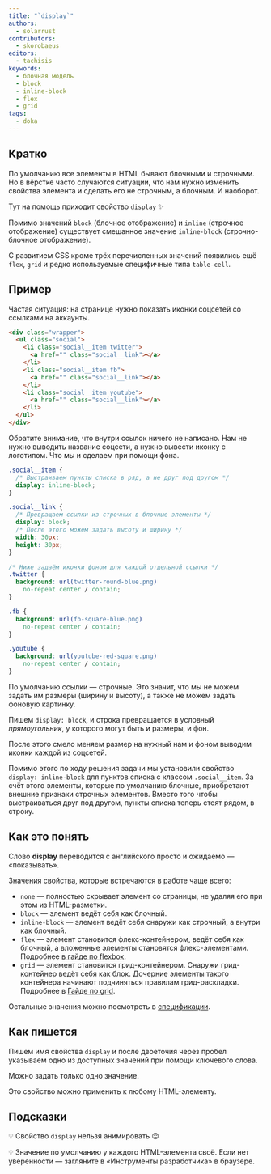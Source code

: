 ```yaml
---
title: "`display`"
authors:
  - solarrust
contributors:
  - skorobaeus
editors:
  - tachisis
keywords:
  - блочная модель
  - block
  - inline-block
  - flex
  - grid
tags:
  - doka
---
```


## Кратко

По умолчанию все элементы в HTML бывают блочными и строчными. Но в вёрстке часто случаются ситуации, что нам нужно изменить свойства элемента и сделать его не строчным, а блочным. И наоборот.

Тут на помощь приходит свойство `display` ✨

Помимо значений `block` (блочное отображение) и `inline` (строчное отображение) существует смешанное значение `inline-block` (строчно-блочное отображение).

С развитием CSS кроме трёх перечисленных значений появились ещё `flex`, `grid` и редко используемые специфичные типа `table-cell`.

## Пример

Частая ситуация: на странице нужно показать иконки соцсетей со ссылками на аккаунты.

```html
<div class="wrapper">
  <ul class="social">
    <li class="social__item twitter">
      <a href="" class="social__link"></a>
    </li>
    <li class="social__item fb">
      <a href="" class="social__link"></a>
    </li>
    <li class="social__item youtube">
      <a href="" class="social__link"></a>
    </li>
  </ul>
</div>
```

Обратите внимание, что внутри ссылок ничего не написано. Нам не нужно выводить название соцсети, а нужно вывести иконку с логотипом. Что мы и сделаем при помощи фона.

```css
.social__item {
  /* Выстраиваем пункты списка в ряд, а не друг под другом */
  display: inline-block;
}

.social__link {
  /* Превращаем ссылки из строчных в блочные элементы */
  display: block;
  /* После этого можем задать высоту и ширину */
  width: 30px;
  height: 30px;
}

/* Ниже задаём иконки фоном для каждой отдельной ссылки */
.twitter {
  background: url(twitter-round-blue.png)
    no-repeat center / contain;
}

.fb {
  background: url(fb-square-blue.png)
    no-repeat center / contain;
}

.youtube {
  background: url(youtube-red-square.png)
    no-repeat center / contain;
}
```

По умолчанию ссылки — строчные. Это значит, что мы не можем задать им размеры (ширину и высоту), а также не можем задать фоновую картинку.

Пишем `display: block`, и строка превращается в условный _прямоугольник_, у которого могут быть и размеры, и фон.

После этого смело меняем размер на нужный нам и фоном выводим иконки каждой из соцсетей.

Помимо этого по ходу решения задачи мы установили свойство `display: inline-block` для пунктов списка с классом `.social__item`. За счёт этого элементы, которые по умолчанию блочные, приобретают внешние признаки строчных элементов. Вместо того чтобы выстраиваться друг под другом, пункты списка теперь стоят рядом, в строку.

## Как это понять

Слово **display** переводится с английского просто и ожидаемо — «показывать».

Значения свойства, которые встречаются в работе чаще всего:

- `none` — полностью скрывает элемент со страницы, не удаляя его при этом из HTML-разметки.
- `block` — элемент ведёт себя как блочный.
- `inline-block` — элемент ведёт себя снаружи как строчный, а внутри как блочный.
- `flex` — элемент становится флекс-контейнером, ведёт себя как блочный, а вложенные элементы становятся флекс-элементами. Подробнее [в гайде по flexbox](/css/flexbox-guide/).
- `grid` — элемент становится грид-контейнером. Снаружи грид-контейнер ведёт себя как блок. Дочерние элементы такого контейнера начинают подчиняться правилам грид-раскладки. Подробнее в [Гайде по grid](/css/grid-guide/).

Остальные значения можно посмотреть в [спецификации](https://www.w3.org/TR/css-display-3/#the-display-properties).

## Как пишется

Пишем имя свойства `display` и после двоеточия через пробел указываем одно из доступных значений при помощи ключевого слова.

Можно задать только одно значение.

Это свойство можно применить к любому HTML-элементу.

## Подсказки

💡 Свойство `display` нельзя анимировать 😔

💡 Значение по умолчанию у каждого HTML-элемента своё. Если нет уверенности — загляните в «Инструменты разработчика» в браузере.
